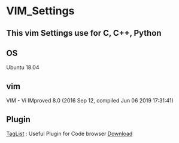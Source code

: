 # VIM_Settings
This vim Settings use for C, C++, Python<br>
-----------------------------------
## OS<br>
Ubuntu 18.04<br>
## vim<br>
VIM - Vi IMproved 8.0 (2016 Sep 12, compiled Jun 06 2019 17:31:41)<br>
## Plugin<br>
[TagList](http://vim-taglist.sourceforge.net/index.html) : Useful Plugin for Code browser [Download](https://sourceforge.net/projects/vim-taglist/files/)
